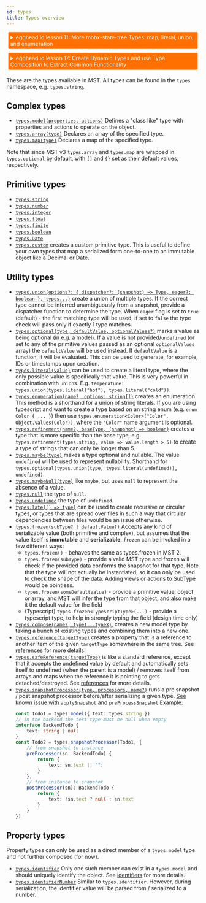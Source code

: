 ```yaml
---
id: types
title: Types overview
---
```


<div id="codefund"></div>

<details>
    <summary style="color: white; background:#ff7000;padding:5px;margin:5px;border-radius:2px">egghead.io lesson 11: More mobx-state-tree Types: map, literal, union, and enumeration</summary>
    <br>
    <div style="padding:5px;">
        <iframe style="border: none;" width=760 height=427  src="https://egghead.io/lessons/react-more-mobx-state-tree-types-map-literal-union-and-enumeration/embed" ></iframe>
    </div>
    <a style="font-style:italic;padding:5px;margin:5px;"  href="https://egghead.io/lessons/react-more-mobx-state-tree-types-map-literal-union-and-enumeration">Hosted on egghead.io</a>
</details>

<details>
    <summary style="color: white; background:#ff7000;padding:5px;margin:5px;border-radius:2px">egghead.io lesson 17: Create Dynamic Types and use Type Composition to Extract Common Functionality</summary>
    <br>
    <div style="padding:5px;">
        <iframe style="border: none;" width=760 height=427  src="https://egghead.io/lessons/react-create-dynamic-types-and-use-type-composition-to-extract-common-functionality/embed" ></iframe>
    </div>
    <a style="font-style:italic;padding:5px;margin:5px;"  href="https://egghead.io/lessons/react-create-dynamic-types-and-use-type-composition-to-extract-common-functionality">Hosted on egghead.io</a>
</details>

These are the types available in MST. All types can be found in the `types` namespace, e.g. `types.string`.

## Complex types

-   [`types.model(properties, actions)`](/API/#model) Defines a "class like" type with properties and actions to operate on the object.
-   [`types.array(type)`](/API/#array) Declares an array of the specified type.
-   [`types.map(type)`](/API/#map) Declares a map of the specified type.

Note that since MST v3 `types.array` and `types.map` are wrapped in `types.optional` by default, with `[]` and `{}` set as their default values, respectively.

## Primitive types

-   [`types.string`](/API/#const-string)
-   [`types.number`](/API/#const-number)
-   [`types.integer`](/API/#const-integer)
-   [`types.float`](/API/#const-float)
-   [`types.finite`](/API/#const-finite)
-   [`types.boolean`](/API/#const-boolean)
-   [`types.Date`](/API/#const-dateprimitive)
-   [`types.custom`](/API/#custom) creates a custom primitive type. This is useful to define your own types that map a serialized form one-to-one to an immutable object like a Decimal or Date.

## Utility types

-   [`types.union(options?: { dispatcher?: (snapshot) => Type, eager?: boolean }, types...)`](/API/#union) create a union of multiple types. If the correct type cannot be inferred unambiguously from a snapshot, provide a dispatcher function to determine the type. When `eager` flag is set to `true` (default) - the first matching type will be used, if set to `false` the type check will pass only if exactly 1 type matches.
-   [`types.optional(type, defaultValue, optionalValues?)`](/API/#optional) marks a value as being optional (in e.g. a model). If a value is not provided/`undefined` (or set to any of the primitive values passed as an optional `optionalValues` array) the `defaultValue` will be used instead. If `defaultValue` is a function, it will be evaluated. This can be used to generate, for example, IDs or timestamps upon creation.
-   [`types.literal(value)`](/API/#literal) can be used to create a literal type, where the only possible value is specifically that value. This is very powerful in combination with `union`s. E.g. `temperature: types.union(types.literal("hot"), types.literal("cold"))`.
-   [`types.enumeration(name?, options: string[])`](/API/#enumeration) creates an enumeration. This method is a shorthand for a union of string literals. If you are using typescript and want to create a type based on an string enum (e.g. `enum Color { ... }`) then use `types.enumeration<Color>("Color", Object.values(Color))`, where the `"Color"` name argument is optional.
-   [`types.refinement(name?, baseType, (snapshot) => boolean)`](/API/#refinement) creates a type that is more specific than the base type, e.g. `types.refinement(types.string, value => value.length > 5)` to create a type of strings that can only be longer than 5.
-   [`types.maybe(type)`](/API/#maybe) makes a type optional and nullable. The value `undefined` will be used to represent nullability. Shorthand for `types.optional(types.union(type, types.literal(undefined)), undefined)`.
-   [`types.maybeNull(type)`](/API/#maybenull) like `maybe`, but uses `null` to represent the absence of a value.
-   [`types.null`](/API/#const-nulltype) the type of `null`.
-   [`types.undefined`](/API/#const-undefinedtype) the type of `undefined`.
-   [`types.late(() => type)`](/API/#late) can be used to create recursive or circular types, or types that are spread over files in such a way that circular dependencies between files would be an issue otherwise.
-   [`types.frozen(subType? | defaultValue?)`](/API/#frozen) Accepts any kind of serializable value (both primitive and complex), but assumes that the value itself is **immutable** and **serializable**.
    `frozen` can be invoked in a few different ways:
    -   `types.frozen()` - behaves the same as types.frozen in MST 2.
    -   `types.frozen(subType)` - provide a valid MST type and frozen will check if the provided data conforms the snapshot for that type. Note that the type will not actually be instantiated, so it can only be used to check the shape of the data. Adding views or actions to SubType would be pointless.
    -   `types.frozen(someDefaultValue)` - provide a primitive value, object or array, and MST will infer the type from that object, and also make it the default value for the field
    -   (Typescript) `types.frozen<TypeScriptType>(...)` - provide a typescript type, to help in strongly typing the field (design time only)
-   [`types.compose(name?, type1...typeX)`](/API/#compose), creates a new model type by taking a bunch of existing types and combining them into a new one.
-   [`types.reference(targetType)`](/API/#reference) creates a property that is a reference to another item of the given `targetType` somewhere in the same tree. See [references](/concepts/references#references) for more details.
-   [`types.safeReference(targetType)`](/API/#safereference) is like a standard reference, except that it accepts the undefined value by default and automatically sets itself to undefined (when the parent is a model) / removes itself from arrays and maps when the reference it is pointing to gets detached/destroyed. See [references](/concepts/references#references) for more details.
-   [`types.snapshotProcessor(type, processors, name?)`](/API/#snapshotprocessor) runs a pre snapshot / post snapshot processor before/after serializing a given type. [See known issue with `applySnapshot` and `preProcessSnapshot`](https://github.com/mobxjs/mobx-state-tree/issues/1317) Example:
    ```ts
    const Todo1 = types.model({ text: types.string })
    // in the backend the text type must be null when empty
    interface BackendTodo {
        text: string | null
    }
    const Todo2 = types.snapshotProcessor(Todo1, {
        // from snapshot to instance
        preProcessor(sn: BackendTodo) {
            return {
                text: sn.text || "";
            }
        },
        // from instance to snapshot
        postProcessor(sn): BackendTodo {
            return {
                text: !sn.text ? null : sn.text
            }
        }
    })
    ```

## Property types

Property types can only be used as a direct member of a `types.model` type and not further composed (for now).

-   [`types.identifier`](/API/#const-identifier) Only one such member can exist in a `types.model` and should uniquely identify the object. See [identifiers](/concepts/references#identifiers) for more details.
-   [`types.identifierNumber`](/API/#const-identifiernumber) Similar to `types.identifier`. However, during serialization, the identifier value will be parsed from / serialized to a number.
